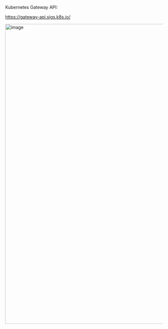 
Kubernetes Gateway API: 

 https://gateway-api.sigs.k8s.io/


<img width="957" alt="image" src="https://github.com/user-attachments/assets/e574b541-f040-4b2b-8e99-58301afbd17f">
